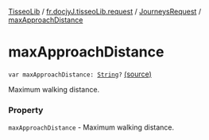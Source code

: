 [TisseoLib](../../index.md) / [fr.docjyJ.tisseoLib.request](../index.md) / [JourneysRequest](index.md) / [maxApproachDistance](./max-approach-distance.md)

# maxApproachDistance

`var maxApproachDistance: `[`String`](https://kotlinlang.org/api/latest/jvm/stdlib/kotlin/-string/index.html)`?` [(source)](https://github.com/docjyj/tisseoLib/tree/master/src/main/kotlin/fr/docjyJ/tisseoLib/request/JourneysRequest.kt#L62)

Maximum walking distance.

### Property

`maxApproachDistance` - Maximum walking distance.
